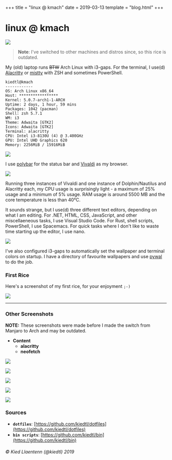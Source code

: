 +++
title = "linux @ kmach"
date = 2019-03-13
template = "blog.html"
+++

# linux @ kmach

![](https://i.redd.it/1frxqfwm6os21.jpg)

> **Note**: I've switched to other machines and distros since, so this rice is outdated.

My (old) laptop runs <s>BTW</s> Arch Linux with i3-gaps. For the terminal, I use(d) [Alacritty](https://github.com/jwilm/alacritty) or [mistty](https://github.com/lptstr/mistty) with ZSH and sometimes PowerShell.

```
kiedtl@kmach
------------
OS: Arch Linux x86_64
Host: *****************
Kernel: 5.0.7-arch1-1-ARCH
Uptime: 2 days, 1 hour, 59 mins
Packages: 1042 (pacman)
Shell: zsh 5.7.1
WM: i3
Theme: Adwaita [GTK2]
Icons: Adwaita [GTK2]
Terminal: alacritty
CPU: Intel i3-8130U (4) @ 3.400GHz
GPU: Intel UHD Graphics 620
Memory: 2256MiB / 15916MiB
```

![](https://preview.redd.it/zmc4y2f2h1y21.jpg?width=1024&auto=webp&s=9d2533008ab2ab4b3acfa89111aedf1a02457aa2)

I use [polybar](https://polybar.github.io) for the status bar and [Vivaldi](https://vivaldi.com) as my browser.

![](https://preview.redd.it/uxlmswllbt131.jpg?width=1024&auto=webp&s=5b881dce698e1c181246835652122943262a1320)

Running three instances of Vivaldi and one instance of Dolphin/Nautilus and Alacritty each, my CPU usage is surprisingly light - a maximum of 25% usage and a minimum of 5% usage. RAM usage is around 5500 MB and the core temperature is less than 40&#176;C.

It sounds strange, but I use(d) three different text editors, depending on what I am editing. For .NET, HTML, CSS, JavaScript, and other miscellaeneous tasks, I use Visual Studio Code. For Rust, shell scripts, PowerShell, I use Spacemacs. For quick tasks where I don't like to waste time starting up the editor, I use nano.

![](https://preview.redd.it/u4tcf4vttmx21.jpg?width=1024&auto=webp&s=4157547bd4acbb246c8bb315cf81c703a15b55b8)

I've also configured i3-gaps to automatically set the wallpaper and terminal colors on startup. I have a directory of favourite wallpapers and use [pywal](https://github.com/dylanaraps/pywal) to do the job.

### First Rice

Here's a screenshot of my first rice, for your enjoyment `;-)`

![](https://preview.redd.it/z1r3ny1q3qk21.png?width=1024&auto=webp&s=325d27e53ab3cb452960afad49ea9cb6c5a75e70)

---

### Other Screenshots
**NOTE:** These screenshots were made before I made the switch from Manjaro to Arch and may be outdated.

- **Content**
    - **alacritty**
    - **neofetch**

![](https://user-images.githubusercontent.com/32681240/54638932-96470d00-4a62-11e9-8ea3-65d2fcafa72e.jpg)

![](https://user-images.githubusercontent.com/32681240/54639089-ed4ce200-4a62-11e9-8fed-0e91083718dd.jpg)

![](https://user-images.githubusercontent.com/32681240/54638592-cc37c180-4a61-11e9-88d6-d682bb32e8ff.jpg)

![](https://user-images.githubusercontent.com/32681240/54638826-41a39200-4a62-11e9-8e19-2319567c41f3.jpg)

![](https://user-images.githubusercontent.com/32681240/54639036-ce4e5000-4a62-11e9-9ad9-216674d05863.jpg)


### Sources
- **`dotfiles`**: [https://github.com/kiedtl/dotfiles](https://github.com/kiedtl/dotfiles)
- **`bin scripts`**: [https://github.com/kiedtl/bin](https://github.com/kiedtl/bin)
###### &#xA9; Kied Llaentenn (@kiedtl) 2019
